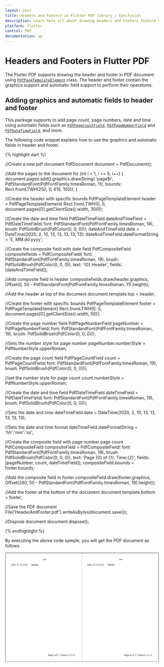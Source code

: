 ```yaml
---
layout: post
title: Headers and Footers in Flutter PDF library | Syncfusion
description: Learn here all about drawing Headers and Footers feature of Syncfusion Flutter PDF non-UI library and more.
platform: flutter
control: PDF
documentation: ug
---
```


# Headers and Footers in Flutter PDF

The Flutter PDF supports drawing the header and footer in PDF document using [`PdfPageTemplateElement`](https://pub.dev/documentation/syncfusion_flutter_pdf/latest/pdf/PdfPageTemplateElement-class.html) class. The header and footer contain the graphics support and automatic field support to perform their operations.

## Adding graphics and automatic fields to header and footer

This package supports to add page count, page numbers, date and time using automatic fields such as [`PdfPageCountField`](https://pub.dev/documentation/syncfusion_flutter_pdf/latest/pdf/PdfPageCountField-class.html), [`PdfPageNumberField`](https://pub.dev/documentation/syncfusion_flutter_pdf/latest/pdf/PdfPageNumberField-class.html) and [`PdfDateTimeField`](https://pub.dev/documentation/syncfusion_flutter_pdf/latest/pdf/PdfDateTimeField-class.html), and more.

The following code snippet explains how to use the graphics and automatic fields in header and footer.

{% highlight dart %}

//Create a new pdf document
PdfDocument document = PdfDocument();

//Add the pages to the document
for (int i = 1; i <= 5; i++) {
  document.pages.add().graphics.drawString(
      'page$i', PdfStandardFont(PdfFontFamily.timesRoman, 11),
      bounds: Rect.fromLTWH(250, 0, 615, 100));
}

//Create the header with specific bounds
PdfPageTemplateElement header = PdfPageTemplateElement(
    Rect.fromLTWH(0, 0, document.pages[0].getClientSize().width, 300));

//Create the date and time field
PdfDateTimeField dateAndTimeField = PdfDateTimeField(
    font: PdfStandardFont(PdfFontFamily.timesRoman, 19),
    brush: PdfSolidBrush(PdfColor(0, 0, 0)));
dateAndTimeField.date = DateTime(2020, 2, 10, 13, 13, 13, 13, 13);
dateAndTimeField.dateFormatString = 'E, MM.dd.yyyy';

//Create the composite field with date field
PdfCompositeField compositefields = PdfCompositeField(
    font: PdfStandardFont(PdfFontFamily.timesRoman, 19),
    brush: PdfSolidBrush(PdfColor(0, 0, 0)),
    text: '{0}      Header',
    fields: <PdfAutomaticField>[dateAndTimeField]);

//Add composite field in header
compositefields.draw(header.graphics,
    Offset(0, 50 - PdfStandardFont(PdfFontFamily.timesRoman, 11).height));

//Add the header at top of the document
document.template.top = header;

//Create the footer with specific bounds
PdfPageTemplateElement footer = PdfPageTemplateElement(
    Rect.fromLTWH(0, 0, document.pages[0].getClientSize().width, 50));

//Create the page number field
PdfPageNumberField pageNumber = PdfPageNumberField(
    font: PdfStandardFont(PdfFontFamily.timesRoman, 19),
    brush: PdfSolidBrush(PdfColor(0, 0, 0)));

//Sets the number style for page number
pageNumber.numberStyle = PdfNumberStyle.upperRoman;

//Create the page count field
PdfPageCountField count = PdfPageCountField(
    font: PdfStandardFont(PdfFontFamily.timesRoman, 19),
    brush: PdfSolidBrush(PdfColor(0, 0, 0)));

//set the number style for page count
count.numberStyle = PdfNumberStyle.upperRoman;

//Create the date and time field
PdfDateTimeField dateTimeField = PdfDateTimeField(
    font: PdfStandardFont(PdfFontFamily.timesRoman, 19),
    brush: PdfSolidBrush(PdfColor(0, 0, 0)));

//Sets the date and time
dateTimeField.date = DateTime(2020, 2, 10, 13, 13, 13, 13, 13);

//Sets the date and time format
dateTimeField.dateFormatString = 'hh\':\'mm\':\'ss';

//Create the composite field with page number page count
PdfCompositeField compositeField = PdfCompositeField(
    font: PdfStandardFont(PdfFontFamily.timesRoman, 19),
    brush: PdfSolidBrush(PdfColor(0, 0, 0)),
    text: 'Page {0} of {1}, Time:{2}',
    fields: <PdfAutomaticField>[pageNumber, count, dateTimeField]);
compositeField.bounds = footer.bounds;

//Add the composite field in footer
compositeField.draw(footer.graphics,
    Offset(290, 50 - PdfStandardFont(PdfFontFamily.timesRoman, 19).height));

//Add the footer at the bottom of the document
document.template.bottom = footer;

//Save the PDF document
File('HeaderAndFooter.pdf').writeAsBytes(document.save());

//Dispose document
document.dispose();

{% endhighlight %}

By executing the above code sample, you will get the PDF document as follows.

![Header and Footer PDF](images/working-with-headers-and-footers/header-and-footer.png)
